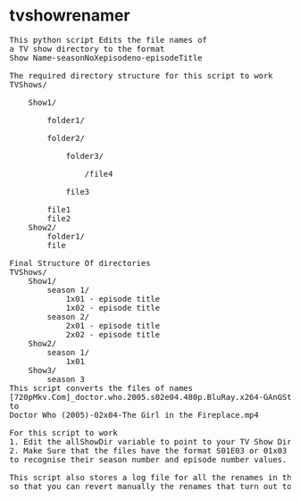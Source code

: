 tvshowrenamer
=============
<pre>
This python script Edits the file names of 
a TV show directory to the format
Show Name-seasonNoXepisodeno-episodeTitle

The required directory structure for this script to work
TVShows/<br/>
	Show1/<br/>
		folder1/<br/>
		folder2/<br/>
			folder3/<br/>
				/file4<br/>
			file3<br/>
		file1
		file2
	Show2/
		folder1/
		file

Final Structure Of directories
TVShows/
	Show1/
		season 1/
			1x01 - episode title
			1x02 - episode title
		season 2/
			2x01 - episode title
			2x02 - episode title
	Show2/
		season 1/
			1x01
	Show3/
		season 3
This script converts the files of names
[720pMkv.Com]_doctor.who.2005.s02e04.480p.BluRay.x264-GAnGSteR.mkv
to
Doctor Who (2005)-02x04-The Girl in the Fireplace.mp4

For this script to work 
1. Edit the allShowDir variable to point to your TV Show Directory
2. Make Sure that the files have the format S01E03 or 01x03 (SxxExx or xxXxx) 
to recognise their season number and episode number values.

This script also stores a log file for all the renames in the directory
so that you can revert manually the renames that turn out to be wrong
</pre>